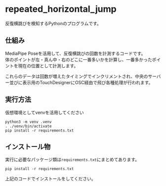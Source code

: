 # repeated_horizontal_jump
反復横跳びを検知するPythonのプログラムです。

## 仕組み
MediaPipe Poseを活用して、反復横跳びの回数を計測するコードです。  
体のポイントが左・真ん中・右のどこに一番多いかを計算し、一番多かったポイントを現在の位置として計測します。  

これらのデータは回数が増えたタイミングでインクリメントされ、中央のサーバー並びに表示用のTouchDesignerにOSC経由で飛び各種処理が行われます。

## 実行方法
仮想環境としてvenvを活用してください

```shell
python3 -m venv .venv
. ./venv/bin/activate
pip install -r requirements.txt
```

## インストール物
実行に必要なパッケージ類は`requirements.txt`にまとめてあります。

```shell
pip install -r requirements.txt
```

上記のコードでインストールをしてください。